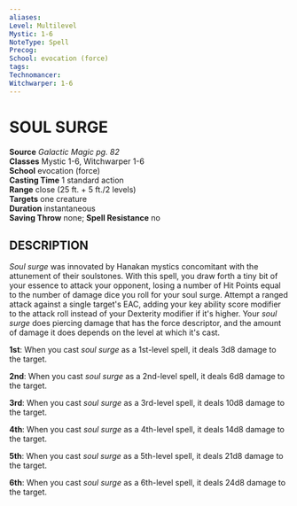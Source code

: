 ```yaml
---
aliases: 
Level: Multilevel
Mystic: 1-6
NoteType: Spell
Precog: 
School: evocation (force) 
tags: 
Technomancer: 
Witchwarper: 1-6
---
```

# SOUL SURGE

**Source** _Galactic Magic pg. 82_  
**Classes** Mystic 1-6, Witchwarper 1-6  
**School** evocation (force)  
**Casting Time** 1 standard action  
**Range** close (25 ft. + 5 ft./2 levels)  
**Targets** one creature  
**Duration** instantaneous  
**Saving Throw** none; **Spell Resistance** no

## DESCRIPTION

_Soul surge_ was innovated by Hanakan mystics concomitant with the attunement of their soulstones. With this spell, you draw forth a tiny bit of your essence to attack your opponent, losing a number of Hit Points equal to the number of damage dice you roll for your soul surge. Attempt a ranged attack against a single target's EAC, adding your key ability score modifier to the attack roll instead of your Dexterity modifier if it's higher. Your _soul surge_ does piercing damage that has the force descriptor, and the amount of damage it does depends on the level at which it's cast.

**1st**: When you cast _soul surge_ as a 1st-level spell, it deals 3d8 damage to the target.

**2nd**: When you cast _soul surge_ as a 2nd-level spell, it deals 6d8 damage to the target.

**3rd**: When you cast _soul surge_ as a 3rd-level spell, it deals 10d8 damage to the target.

**4th**: When you cast _soul surge_ as a 4th-level spell, it deals 14d8 damage to the target.

**5th**: When you cast _soul surge_ as a 5th-level spell, it deals 21d8 damage to the target.

**6th**: When you cast _soul surge_ as a 6th-level spell, it deals 24d8 damage to the target.